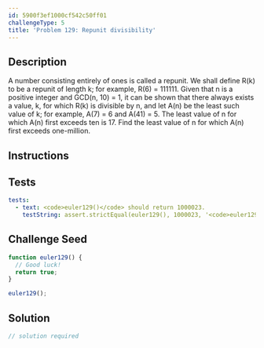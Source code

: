 ```yaml
---
id: 5900f3ef1000cf542c50ff01
challengeType: 5
title: 'Problem 129: Repunit divisibility'
---
```


## Description
<section id='description'>
A number consisting entirely of ones is called a repunit. We shall define R(k) to be a repunit of length k; for example, R(6) = 111111.
Given that n is a positive integer and GCD(n, 10) = 1, it can be shown that there always exists a value, k, for which R(k) is divisible by n, and let A(n) be the least such value of k; for example, A(7) = 6 and A(41) = 5.
The least value of n for which A(n) first exceeds ten is 17.
Find the least value of n for which A(n) first exceeds one-million.
</section>

## Instructions
<section id='instructions'>

</section>

## Tests
<section id='tests'>

```yml
tests:
  - text: <code>euler129()</code> should return 1000023.
    testString: assert.strictEqual(euler129(), 1000023, '<code>euler129()</code> should return 1000023.');

```

</section>

## Challenge Seed
<section id='challengeSeed'>

<div id='js-seed'>

```js
function euler129() {
  // Good luck!
  return true;
}

euler129();
```

</div>



</section>

## Solution
<section id='solution'>

```js
// solution required
```
</section>
